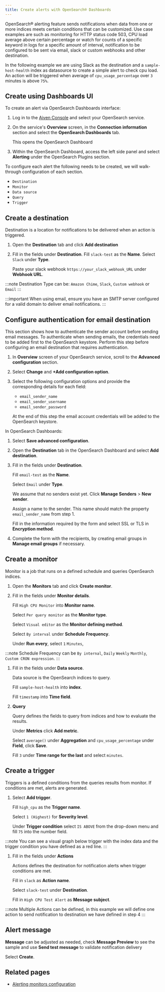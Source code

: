 ```yaml
---
title: Create alerts with OpenSearch® Dashboards
---
```


OpenSearch® alerting feature sends notifications when data from one or more indices meets certain conditions that can be customized.
Use case
examples are such as monitoring for HTTP status code 503, CPU load
average above certain percentage or watch for counts of a specific
keyword in logs for a specific amount of interval, notification to be
configured to be sent via email, slack or custom webhooks and other
destination.

In the following example we are using Slack as the destination and a
`sample-host-health` index as datasource to create a simple alert to
check cpu load. An action will be triggered when average of
`cpu_usage_percentage` over `3` minutes is above `75%`.

## Create using Dashboards UI

To create an alert via OpenSearch Dashboards interface:

1.  Log in to the [Aiven Console](https://console.aiven.io) and select
    your OpenSearch service.

1.  On the service's **Overview** screen, in the **Connection
    information** section and select the **OpenSearch Dashboards** tab.

    This opens the OpenSearch Dashboard

1.  Within the OpenSearch Dashboard, access the left side panel and
    select **Alerting** under the OpenSearch Plugins section.

To configure each alert the following needs to be created, we will
walk-through configuration of each section.

-   `Destination`
-   `Monitor`
-   `Data source`
-   `Query`
-   `Trigger`

## Create a destination

Destination is a location for notifications to be delivered when an
action is triggered.

1.  Open the **Destination** tab and click **Add destination**

1.  Fill in the fields under **Destination**.
    Fill `slack-test` as the **Name**.
    Select `Slack` under **Type**.

    Paste your slack webhook `https://your_slack_webhook_URL` under
    **Webhook URL**.

:::note
Destination Type can be: `Amazon Chime`, `Slack`, `Custom webhook` or
`Email`
:::

:::important
When using email, ensure you have an SMTP server configured for a
valid domain to deliver email notifications.
:::

## Configure authentication for email destination

This section shows how to authenticate the sender account before sending
email messages. To authenticate when sending emails, the credentials
need to be added first to the OpenSearch keystore. Perform this step
before configuring an email destination that requires authentication.

1.  In **Overview** screen of your OpenSearch service, scroll to the
    **Advanced configuration** section.

1.  Select **Change** and **+Add configuration option**.

1.  Select the following configuration options and provide the
    corresponding details for each field:

    -   `email_sender_name`
    -   `email_sender_username`
    -   `email_sender_password`

    At the end of this step the email account credentials will be added
    to the OpenSearch keystore.

In OpenSearch Dashboards:

1.  Select **Save advanced configuration**.

1.  Open the **Destination** tab in the OpenSearch Dashboard and select
    **Add destination**.

1.  Fill in the fields under **Destination**.

    Fill `email-test` as the **Name**.

    Select `Email` under **Type**.

    We assume that no senders exist yet. Click **Manage Senders** > **New sender**.

    Assign a name to the sender. This name should match the property `email_sender_name`
    from step 1.

    Fill in the information required by the form and select SSL or TLS
    in **Encryption method**.

1.  Complete the form with the recipients, by
    creating email groups in **Manage email groups** if necessary.

## Create a monitor

Monitor is a job that runs on a defined schedule and queries OpenSearch
indices.

1.  Open the **Monitors** tab and click **Create monitor**.

1.  Fill in the fields under **Monitor details**.

    Fill `High CPU Monitor` into **Monitor name**.

    Select `Per query monitor` as the **Monitor type**.

    Select `Visual editor` as the **Monitor defining method**.

    Select `By interval` under **Schedule** **Frequency**.

    Under **Run every**, select `1` `Minutes`,

:::note
Schedule Frequency can be `By internal`, `Daily` `Weekly` `Monthly`,
`Custom CRON expression`.
:::

1.  Fill in the fields under **Data source**.

    Data source is the OpenSearch indices to query.

    Fill `sample-host-health` into **index**.

    Fill `timestamp` into **Time field**.

1.  **Query**

    Query defines the fields to query from indices and how to evaluate
    the results.

    Under **Metrics** click **Add metric**.

    Select `average()` under **Aggregation** and `cpu_usage_percentage`
    under **Field**, click **Save**.

    Fill `3` under **Time range for the last** and select `minutes`.

## Create a trigger

Triggers is a defined conditions from the queries results from monitor.
If conditions are met, alerts are generated.

1.  Select **Add trigger**.

    Fill `high_cpu` as the **Trigger name**.

    Select `1 (Highest)` for **Severity level**.

    Under **Trigger condition** select `IS ABOVE` from the drop-down
    menu and fill `75` into the number field.

:::note
You can see a visual graph below trigger with the index data and the
trigger condition you have defined as a red line.
:::

1.  Fill in the fields under **Actions**

    Actions defines the destination for notification alerts when trigger
    conditions are met.

    Fill in `slack` as **Action name**.

    Select `slack-test` under **Destination**.

    Fill in `High CPU Test Alert` as **Message subject**.

:::note
Multiple Actions can be defined, in this example we will define one
action to send notification to destination we have defined in step 4
:::

## Alert message

**Message** can be adjusted as needed, check **Message Preview** to see
the sample and use **Send test message** to validate notification
delivery

Select **Create**.

## Related pages

- [Alerting monitors configuration](https://opensearch.org/docs/latest/monitoring-plugins/alerting/monitors/)
